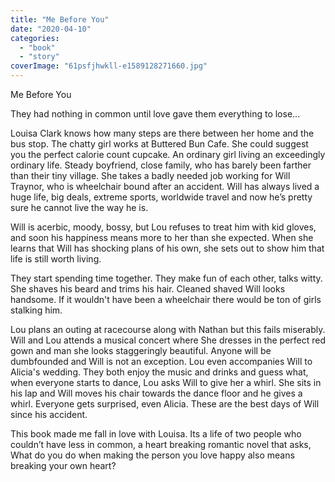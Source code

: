 ```yaml
---
title: "Me Before You"
date: "2020-04-10"
categories: 
  - "book"
  - "story"
coverImage: "61psfjhwkll-e1589128271660.jpg"
---
```


Me Before You

They had nothing in common until love gave them everything to lose...

Louisa Clark knows how many steps are there between her home and the bus stop. The chatty girl works at Buttered Bun Cafe. She could suggest you the perfect calorie count cupcake. An ordinary girl living an exceedingly ordinary life. Steady boyfriend, close family, who has barely been farther than their tiny village. She takes a badly needed job working for Will Traynor, who is wheelchair bound after an accident. Will has always lived a huge life, big deals, extreme sports, worldwide travel and now he’s pretty sure he cannot live the way he is.

Will is acerbic, moody, bossy, but Lou refuses to treat him with kid gloves, and soon his happiness means more to her than she expected. When she learns that Will has shocking plans of his own, she sets out to show him that life is still worth living.

They start spending time together. They make fun of each other, talks witty. She shaves his beard and trims his hair. Cleaned shaved Will looks handsome. If it wouldn't have been a wheelchair there would be ton of girls stalking him.

Lou plans an outing at racecourse along with Nathan but this fails miserably. Will and Lou attends a musical concert where She dresses in the perfect red gown and man she looks staggeringly beautiful. Anyone will be dumbfounded and Will is not an exception. Lou even accompanies Will to Alicia's wedding. They both enjoy the music and drinks and guess what, when everyone starts to dance, Lou asks Will to give her a whirl. She sits in his lap and Will moves his chair towards the dance floor and he gives a whirl. Everyone gets surprised, even Alicia. These are the best days of Will since his accident.

This book made me fall in love with Louisa. Its a life of two people who couldn’t have less in common, a heart breaking romantic novel that asks, What do you do when making the person you love happy also means breaking your own heart?
